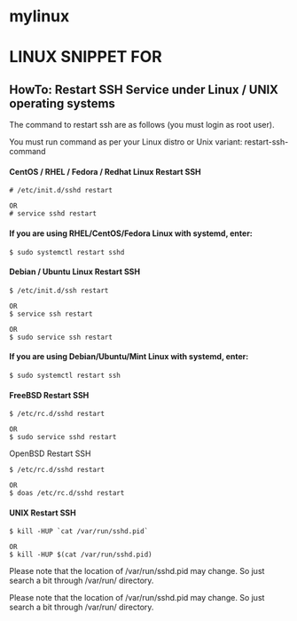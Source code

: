 # mylinux


# LINUX SNIPPET FOR 

## HowTo: Restart SSH Service under Linux / UNIX operating systems

The command to restart ssh are as follows (you must login as root user). 

You must run command as per your Linux distro or Unix variant: restart-ssh-command


#### CentOS / RHEL / Fedora / Redhat Linux Restart SSH

```Linux
# /etc/init.d/sshd restart

OR
# service sshd restart
```

#### If you are using RHEL/CentOS/Fedora Linux with systemd, enter:
```
$ sudo systemctl restart sshd
```
#### Debian / Ubuntu Linux Restart SSH
```
$ /etc/init.d/ssh restart

OR
$ service ssh restart

OR
$ sudo service ssh restart
```
#### If you are using Debian/Ubuntu/Mint Linux with systemd, enter:
```
$ sudo systemctl restart ssh
```
#### FreeBSD Restart SSH
```
$ /etc/rc.d/sshd restart

OR
$ sudo service sshd restart
```
OpenBSD Restart SSH
```
$ /etc/rc.d/sshd restart

OR
$ doas /etc/rc.d/sshd restart
```
#### UNIX Restart SSH
```
$ kill -HUP `cat /var/run/sshd.pid`

OR
$ kill -HUP $(cat /var/run/sshd.pid)
```
Please note that the location of /var/run/sshd.pid may change. 
So just search a bit through /var/run/ directory.

Please note that the location of /var/run/sshd.pid may change. 
So just search a bit through /var/run/ directory.
